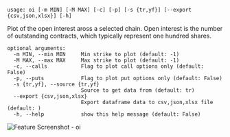 ```
usage: oi [-m MIN] [-M MAX] [-c] [-p] [-s {tr,yf}] [--export {csv,json,xlsx}] [-h]
```

Plot of the open interest aross a selected chain. Open interest is the number of outstanding contracts, which typically represent one hundred shares. 

```
optional arguments:
  -m MIN, --min MIN     Min strike to plot (default: -1)
  -M MAX, --max MAX     Max strike to plot (default: -1)
  -c, --calls           Flag to plot call options only (default: False)
  -p, --puts            Flag to plot put options only (default: False)
  -s {tr,yf}, --source {tr,yf}
                        Source to get data from (default: tr)
  --export {csv,json,xlsx}
                        Export dataframe data to csv,json,xlsx file (default: )
  -h, --help            show this help message (default: False)
```
<img size="1400" alt="Feature Screenshot - oi" src="https://user-images.githubusercontent.com/85772166/142368338-403b2d8d-00ea-4052-a643-683f5ee79711.png">

